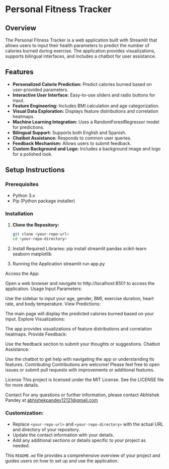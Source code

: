 # Personal Fitness Tracker

## Overview
The Personal Fitness Tracker is a web application built with Streamlit that allows users to input their health parameters to predict the number of calories burned during exercise. The application provides visualizations, supports bilingual interfaces, and includes a chatbot for user assistance.

## Features
- **Personalized Calorie Prediction:** Predict calories burned based on user-provided parameters.
- **Interactive User Interface:** Easy-to-use sliders and radio buttons for input.
- **Feature Engineering:** Includes BMI calculation and age categorization.
- **Visual Data Exploration:** Displays feature distributions and correlation heatmaps.
- **Machine Learning Integration:** Uses a RandomForestRegressor model for predictions.
- **Bilingual Support:** Supports both English and Spanish.
- **Chatbot Assistance:** Responds to common user queries.
- **Feedback Mechanism:** Allows users to submit feedback.
- **Custom Background and Logo:** Includes a background image and logo for a polished look.

## Setup Instructions

### Prerequisites
- Python 3.x
- Pip (Python package installer)

### Installation
1. **Clone the Repository:**
   ```bash
   git clone <your-repo-url>
   cd <your-repo-directory>
2. Install Required Libraries:
pip install streamlit pandas scikit-learn seaborn matplotlib

3. Running the Application
   streamlit run app.py

Access the App:

Open a web browser and navigate to http://localhost:8501 to access the application.
Usage
Input Parameters:

Use the sidebar to input your age, gender, BMI, exercise duration, heart rate, and body temperature.
View Predictions:

The main page will display the predicted calories burned based on your input.
Explore Visualizations:

The app provides visualizations of feature distributions and correlation heatmaps.
Provide Feedback:

Use the feedback section to submit your thoughts or suggestions.
Chatbot Assistance:

Use the chatbot to get help with navigating the app or understanding its features.
Contributing
Contributions are welcome! Please feel free to open issues or submit pull requests with improvements or additional features.

License
This project is licensed under the MIT License. See the LICENSE file for more details.

Contact
For any questions or further information, please contact Abhishek Pandey at abhishekpandey12121@gmail.com


### Customization:
- Replace `<your-repo-url>` and `<your-repo-directory>` with the actual URL and directory of your repository.
- Update the contact information with your details.
- Add any additional sections or details specific to your project as needed.

This `README.md` file provides a comprehensive overview of your project and guides users on how to set up and use the application.





